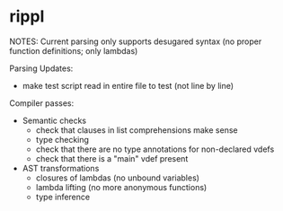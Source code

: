 # rippl

NOTES: Current parsing only supports desugared syntax (no proper function definitions; only lambdas)

Parsing Updates:
 - make test script read in entire file to test (not line by line)

Compiler passes:
  * Semantic checks
    - check that clauses in list comprehensions make sense
    - type checking
    - check that there are no type annotations for non-declared vdefs
    - check that there is a "main" vdef present
  * AST transformations
    - closures of lambdas (no unbound variables)
    - lambda lifting (no more anonymous functions)
    - type inference
